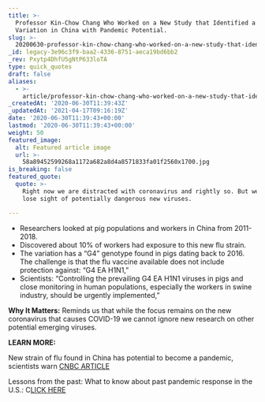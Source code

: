 ```yaml
---
title: >-
  Professor Kin-Chow Chang Who Worked on a New Study that Identified a Swine-Flu
  Variation in China with Pandemic Potential.
slug: >-
  20200630-professor-kin-chow-chang-who-worked-on-a-new-study-that-identified-a-swine-flu-variation-in-china-with-pandemic-potential
_id: legacy-3e96c3f9-baa2-4336-8751-aeca19bd6bb2
_rev: Pxytp4DhfU5gNtP633loTA
type: quick_quotes
draft: false
aliases:
  - >-
    article/professor-kin-chow-chang-who-worked-on-a-new-study-that-identified-a-swine-flu-variation-in-china-with-pandemic-potential/
_createdAt: '2020-06-30T11:39:43Z'
_updatedAt: '2021-04-17T09:16:19Z'
date: '2020-06-30T11:39:43+00:00'
lastmod: '2020-06-30T11:39:43+00:00'
weight: 50
featured_image:
  alt: Featured article image
  url: >-
    58a89452599268a1172a682a8d4a8571833fa01f2560x1700.jpg
is_breaking: false
featured_quote:
  quote: >-
    Right now we are distracted with coronavirus and rightly so. But we must not
    lose sight of potentially dangerous new viruses.

---
```

* Researchers looked at pig populations and workers in China from 2011-2018.
* Discovered about 10% of workers had exposure to this new flu strain.
* The variation has a “G4” genotype found in pigs dating back to 2016. The challenge is that the flu vaccine available does not include protection against: “G4 EA H1N1,”
* Scientists: “Controlling the prevailing G4 EA H1N1 viruses in pigs and close monitoring in human populations, especially the workers in swine industry, should be urgently implemented,”

**Why It Matters:** Reminds us that while the focus remains on the new coronavirus that causes COVID-19 we cannot ignore new research on other potential emerging viruses.

**LEARN MORE:**

New strain of flu found in China has potential to become a pandemic, scientists warn [CNBC ARTICLE](https://www.cnbc.com/2020/06/30/new-strain-of-flu-in-china-has-pandemic-potential-scientists-warns.html)

Lessons from the past: What to know about past pandemic response in the U.S.: C[LICK HERE](https://smarthernews.com/comparing-the-flu-response/)